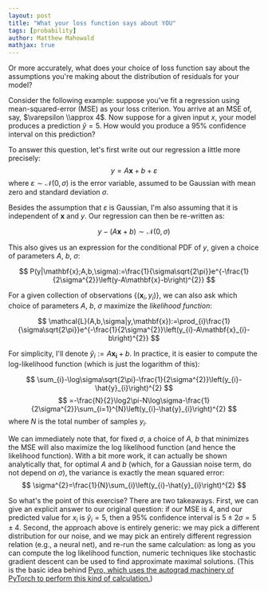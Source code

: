 ```yaml
---
layout: post
title: "What your loss function says about YOU"
tags: [probability]
author: Matthew Mahowald
mathjax: true
---
```


Or more accurately, what does your choice of loss function say about the assumptions you're making about the distribution of residuals for your model?

Consider the following example: suppose you've fit a regression using mean-squared-error (MSE) as your loss criterion.
You arrive at an MSE of, say, $\varepsilon \\approx 4$.
Now suppose for a given input $x$, your model produces a prediction $\hat{y}=5$.
How would you produce a 95% confidence interval on this prediction?

To answer this question, let's first write out our regression a little more precisely:
$$
y=A\mathbf{x}+b+\varepsilon
$$
where $\varepsilon\sim\mathcal{N}(0,\sigma)$ is the error variable, assumed to be Gaussian with mean zero and standard deviation $\sigma$.

Besides the assumption that $\varepsilon$ is Gaussian, I'm also assuming that it is independent of $\mathbf{x}$ and $y$.
Our regression can then be re-written as:

$$
y-(A\mathbf{x}+b)\sim\mathcal{N}(0,\sigma)
$$

This also gives us an expression for the conditional PDF of $y$, given a choice of parameters $A$, $b$, $\sigma$:

$$
P(y|\mathbf{x};A,b,\sigma):=\frac{1}{\sigma\sqrt{2\pi}}e^{-\frac{1}{2\sigma^{2}}\left(y-A\mathbf{x}-b\right)^{2}}
$$

For a given collection of observations $\{(\mathbf{x}_{i},y_{i})\}$, we can also ask which choice of parameters $A$, $b$, $\sigma$ maximize the _likelihood function_:

$$
\mathcal{L}(A,b,\sigma|y,\mathbf{x}):=\prod_{i}\frac{1}{\sigma\sqrt{2\pi}}e^{-\frac{1}{2\sigma^{2}}\left(y_{i}-A\mathbf{x}_{i}-b\right)^{2}}
$$

For simplicity, I'll denote $\hat{y}_{i} := A\mathbf{x_i} + b$. In practice, it is easier to compute the log-likelihood function (which is just the logarithm of this):

$$
\sum_{i}-\log\sigma\sqrt{2\pi}-\frac{1}{2\sigma^{2}}\left(y_{i}-\hat{y}_{i}\right)^{2}
$$
$$
=-\frac{N}{2}\log2\pi-N\log\sigma-\frac{1}{2\sigma^{2}}\sum_{i=1}^{N}\left(y_{i}-\hat{y}_{i}\right)^{2}
$$
where $N$ is the total number of samples $y_i$.

We can immediately note that, for fixed $\sigma$, a choice of $A$, $b$ that minimizes the MSE will also maximize the log likelihood function (and hence the likelihood function).
With a bit more work, it can actually be shown analytically that, for optimal $A$ and $b$ (which, for a Gaussian noise term, do not depend on $\sigma$), the variance is exactly the mean squared error:
$$
\sigma^{2}=\frac{1}{N}\sum_{i}\left(y_{i}-\hat{y}_{i}\right)^{2}
$$

So what's the point of this exercise?
There are two takeaways.
First, we can give an explicit answer to our original question: if our MSE is 4, and our predicted value for $x_i$ is $\hat{y}_{i} = 5$, then a 95% confidence interval is $5 \pm 2 \sigma = 5 \pm 4$.
Second, the approach above is entirely generic: we may pick a different distribution for our noise, and we may pick an entirely different regression relation (e.g., a neural net), and re-run the same calculation: as long as you can compute the log likelihood function, numeric techniques like stochastic gradient descent can be used to find approximate maximal solutions.
(This is the basic idea behind [Pyro, which uses the autograd machinery of PyTorch to perform this kind of calculation.](https://pyro.ai/examples/index.html))
